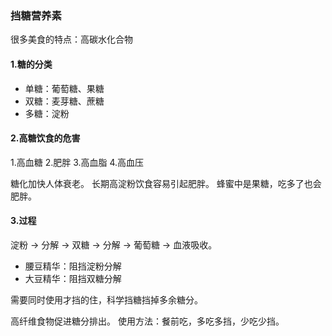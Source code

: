 ### 挡糖营养素
很多美食的特点：高碳水化合物

#### 1.糖的分类
* 单糖：葡萄糖、果糖
* 双糖：麦芽糖、蔗糖
* 多糖：淀粉

#### 2.高糖饮食的危害
1.高血糖 2.肥胖 3.高血脂 4.高血压

糖化加快人体衰老。
长期高淀粉饮食容易引起肥胖。
蜂蜜中是果糖，吃多了也会肥胖。

#### 3.过程
淀粉 -> 分解 -> 双糖 -> 分解 -> 葡萄糖 -> 血液吸收。

* 腰豆精华：阻挡淀粉分解
* 大豆精华：阻挡双糖分解

需要同时使用才挡的住，科学挡糖挡掉多余糖分。

高纤维食物促进糖分排出。
使用方法：餐前吃，多吃多挡，少吃少挡。
